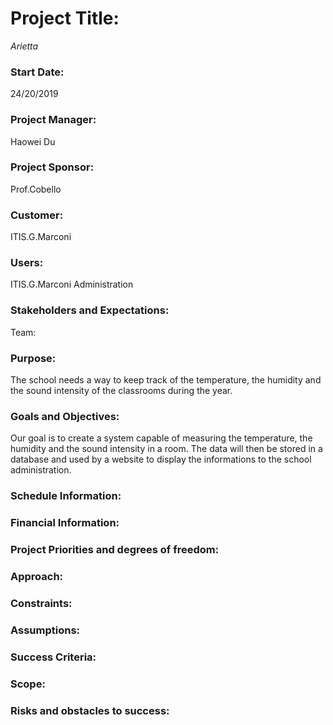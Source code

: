 # Project Title: 
_Arietta_
### Start Date: 
24/20/2019
### Project Manager: 
Haowei Du
### Project Sponsor: 
Prof.Cobello
### Customer: 
ITIS.G.Marconi
### Users: 
ITIS.G.Marconi Administration
### Stakeholders and Expectations: 
Team: 
### Purpose:
The school needs a way to keep track of the temperature, the humidity and the sound intensity of the classrooms during the year.
### Goals and Objectives: 
Our goal is to create a system capable of measuring the temperature, the humidity and the sound intensity in a room. The data will then be stored in a database and used by a website to display the informations to the school administration.
### Schedule Information: 
### Financial Information:
### Project Priorities and degrees of freedom: 
### Approach: 
### Constraints:
### Assumptions:
### Success Criteria:
### Scope:
### Risks and obstacles to success:




